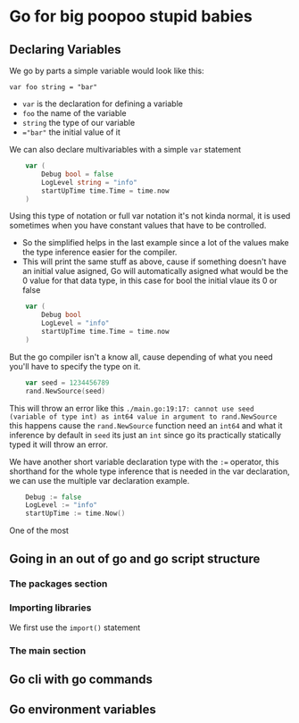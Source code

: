 # Go for big poopoo stupid babies

## Declaring Variables

We go by parts a simple variable would look like this:

``var foo string = "bar"``

- ``var`` is the declaration for defining a variable
- ``foo`` the name of the variable
- ``string`` the type of our variable
- ``="bar"`` the initial value of it

We can also declare multivariables with a simple ``var`` statement

```Go
    var (
        Debug bool = false
        LogLevel string = "info"
        startUpTime time.Time = time.now
    )
```

Using this type of notation or full var notation it's not kinda normal, it is used sometimes when you have constant values that have to be controlled.

- So the simplified helps in the last example since a lot of the values make the type inference easier for the compiler.
- This will print the same stuff as above, cause if something doesn't have an initial value asigned, Go will automatically asigned what would be the 0 value for that data type, in this case for bool the initial vlaue its 0 or false

```Go
    var (
        Debug bool
        LogLevel = "info"
        startUpTime time.Time = time.now
    )
```

But the go compiler isn't a know all, cause depending of what you need you'll have to specify the type on it.

```Go
    var seed = 1234456789
    rand.NewSource(seed)
```

This will throw an error like this ``./main.go:19:17: cannot use seed (variable of type int) as int64 value in argument to rand.NewSource`` this happens cause the ``rand.NewSource`` function need an ``int64`` and what it inference by default in ``seed`` its just an ``int`` since go its practically statically typed it will throw an error.

We have another short variable declaration type with the ``:=`` operator, this shorthand for the whole type inference that is needed in the var declaration, we can use the multiple var declaration example.

```Go
    Debug := false
    LogLevel := "info"
    startUpTime := time.Now()
```

One of the most

## Going in an out of go and go script structure

### The packages section

### Importing libraries

We first use the ``import()`` statement

### The main section

## Go cli with go commands

## Go environment variables
